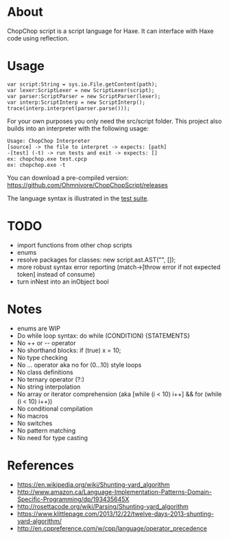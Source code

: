 # About
ChopChop script is a script language for Haxe.
It can interface with Haxe code using reflection.

# Usage

	var script:String = sys.io.File.getContent(path);
	var lexer:ScriptLexer = new ScriptLexer(script);
	var parser:ScriptParser = new ScriptParser(lexer);
	var interp:ScriptInterp = new ScriptInterp();
	trace(interp.interpret(parser.parse()));

For your own purposes you only need the src/script folder. This project
also builds into an interpreter with the following usage:

	Usage: ChopChop Interpreter
	[source] -> the file to interpret -> expects: [path]
	-[test] (-t) -> run tests and exit -> expects: []
	ex: chopchop.exe test.cpcp
	ex: chopchop.exe -t

You can download a pre-compiled version: https://github.com/Ohmnivore/ChopChopScript/releases

The language syntax is illustrated in the [test suite](tests).

# TODO
* import functions from other chop scripts
* enums
* resolve packages for classes: new script.ast.AST("", []);
* more robust syntax error reporting (match->[throw error if not expected token] instead of consume)
* turn inNest into an inObject bool

# Notes
* enums are WIP
* Do while loop syntax: do while (CONDITION) {STATEMENTS}
* No ++ or -- operator
* No shorthand blocks: if (true) x = 10;
* No type checking
* No ... operator aka no for (0...10) style loops
* No class definitions
* No ternary operator (?:)
* No string interpolation
* No array or iterator comprehension (aka [while (i < 10) i++] && for (while (i < 10) i++))
* No conditional compilation
* No macros
* No switches
* No pattern matching
* No need for type casting

# References
* https://en.wikipedia.org/wiki/Shunting-yard_algorithm
* http://www.amazon.ca/Language-Implementation-Patterns-Domain-Specific-Programming/dp/193435645X
* http://rosettacode.org/wiki/Parsing/Shunting-yard_algorithm
* https://www.klittlepage.com/2013/12/22/twelve-days-2013-shunting-yard-algorithm/
* http://en.cppreference.com/w/cpp/language/operator_precedence
